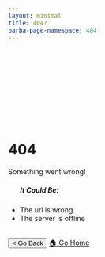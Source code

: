 ```yaml
---
layout: minimal
title: 404?
barba-page-namespace: 404
---
```


<!-- You can override this in your page by creating a file with the same name in the same location and changing the text -->

<div class="center-text" style="margin-top: 200px">
    <h1>404</h1>
    <p>Something went wrong!</p>
    <ul class="browser-default">
        <h5>It Could Be:</h5>
        <li>The url is wrong</li>
        <li>The server is offline</li>
    </ul>
    <br/>
    <button class="btn waves-effect waves-light" onclick="window.history.go(-1)">< Go Back</button>
    <a class="btn waves-effect waves-light" href="{{'/' | relative_url}}">🏠 Go Home</a>
</div>